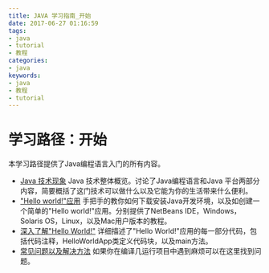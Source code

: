 ```yaml
---
title: JAVA 学习指南_开始
date: 2017-06-27 01:16:59
tags: 
- java
- tutorial
- 教程
categories:
- java	
keywords:
- java
- 教程
- tutorial
---
```


# 学习路径：开始

本学习路径提供了Java编程语言入门的所有内容。

* [Java 技术现象](#) Java 技术整体概览。讨论了Java编程语言和Java 平台两部分内容，简要概括了这门技术可以做什么以及它能为你的生活带来什么便利。
* ["Hello world!"应用]() 手把手的教你如何下载安装Java开发环境，以及如创建一个简单的"Hello world!"应用。分别提供了NetBeans IDE，Windows，Solaris OS，Linux，以及Mac用户版本的教程。
* [深入了解"Hello World!"]()  详细描述了"Hello World!"应用的每一部分代码，包括代码注释，HelloWorldApp类定义代码块，以及main方法。
* [常见问题以及解决方法]() 如果你在编译几运行项目中遇到麻烦可以在这里找到问题。
  ​